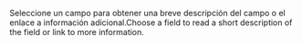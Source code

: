<span data-ttu-id="d9256-101">Seleccione un campo para obtener una breve descripción del campo o el enlace a información adicional.</span><span class="sxs-lookup"><span data-stu-id="d9256-101">Choose a field to read a short description of the field or link to more information.</span></span>
